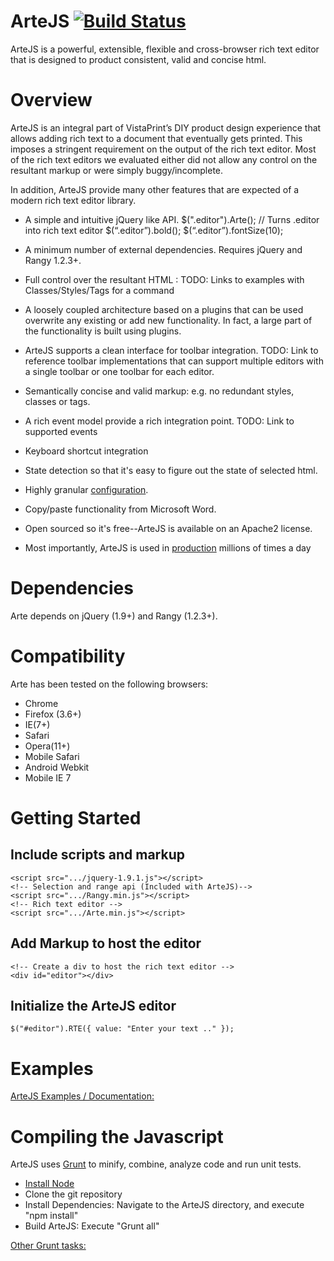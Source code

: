 ArteJS [![Build Status](https://secure.travis-ci.org/vistaprint/ArteJS.png?branch=master)](http://travis-ci.org/vistaprint/ArteJS)
======

ArteJS is a powerful, extensible, flexible and cross-browser rich text editor that is designed to product  consistent, valid and concise html.  

# Overview #
ArteJS is an integral part of VistaPrint’s DIY product design experience that allows adding rich text to a document that eventually gets printed.  This imposes a stringent requirement on the output of the rich text editor.  Most of the rich text editors we evaluated either did not allow any control on the resultant markup or were simply buggy/incomplete.  

In addition, ArteJS provide many other features that are expected of a modern rich text editor library.

- A simple and intuitive jQuery like API.
    $(".editor").Arte(); // Turns .editor into rich text editor
    $(“.editor”).bold();
    $(“.editor”).fontSize(10);
 
- A minimum number of external dependencies. Requires jQuery and Rangy 1.2.3+.
- Full control over the resultant HTML : TODO: Links to examples with Classes/Styles/Tags for a command
- A loosely coupled architecture based on a plugins that can be used overwrite any existing or add new functionality.  In fact, a large part of the functionality is built using plugins.
- ArteJS supports a clean interface for toolbar integration. TODO: Link to reference toolbar implementations that can support multiple editors with a single toolbar or one toolbar for each editor.
- Semantically concise and valid markup: e.g. no redundant styles, classes or tags.
- A rich event model provide a rich integration point. TODO: Link to supported events
- Keyboard shortcut integration
- State detection so that it's easy to figure out the state of selected html.
- Highly granular [configuration](https://github.com/vistaprint/ArteJS/blob/master/Editor/core/Configuration.js).
- Copy/paste functionality from Microsoft Word.
- Open sourced so it's free--ArteJS is available on an Apache2 license.
- Most importantly, ArteJS is used in [production](http://www.vistaprint.com/vp/ns/studio3.aspx?pf_id=B73&combo_id=1032234) millions of times a day

# Dependencies #
Arte depends on jQuery (1.9+) and Rangy (1.2.3+).

# Compatibility #
Arte has been tested on the following browsers:

-  Chrome
-  Firefox (3.6+)
-  IE(7+)
-  Safari
-  Opera(11+)
-  Mobile Safari
-  Android Webkit
-  Mobile IE 7

# Getting Started #
## Include scripts and markup
    <script src=".../jquery-1.9.1.js"></script>
    <!-- Selection and range api (Included with ArteJS)-->
    <script src=".../Rangy.min.js"></script>
    <!-- Rich text editor -->
    <script src=".../Arte.min.js"></script>

## Add Markup to host the editor
    <!-- Create a div to host the rich text editor -->
    <div id="editor"></div>

## Initialize the ArteJS editor
    $("#editor").RTE({ value: "Enter your text .." });

# Examples #

[ArteJS Examples / Documentation:](http://vistaprint.github.io/ArteJS/ "ArteJS Examples / Documentation")

# Compiling the Javascript #

ArteJS uses [Grunt](http://gruntjs.com/ "Grunt") to minify, combine, analyze code and run unit tests.  

- [Install Node](http://nodejs.org/download/ "Install node")
- Clone the git repository
- Install Dependencies: Navigate to the ArteJS directory, and execute "npm install"
- Build ArteJS: Execute "Grunt all"

[Other Grunt tasks:](https://github.com/vistaprint/ArteJS/blob/master/Gruntfile.js "Other grunt tasks")
